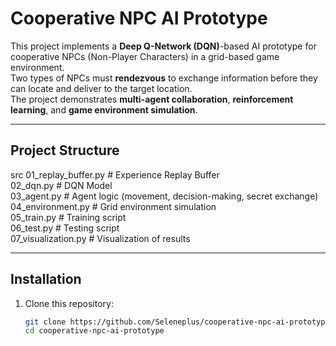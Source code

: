 # Cooperative NPC AI Prototype

This project implements a **Deep Q-Network (DQN)**-based AI prototype for cooperative NPCs (Non-Player Characters) in a grid-based game environment.  
Two types of NPCs must **rendezvous** to exchange information before they can locate and deliver to the target location.  
The project demonstrates **multi-agent collaboration**, **reinforcement learning**, and **game environment simulation**.

---


## Project Structure

src
01_replay_buffer.py      # Experience Replay Buffer  
02_dqn.py                # DQN Model  
03_agent.py              # Agent logic (movement, decision-making, secret exchange)  
04_environment.py        # Grid environment simulation  
05_train.py              # Training script  
06_test.py               # Testing script  
07_visualization.py      # Visualization of results  



---

##  Installation

1. Clone this repository:
   ```bash
   git clone https://github.com/Seleneplus/cooperative-npc-ai-prototype.git
   cd cooperative-npc-ai-prototype



